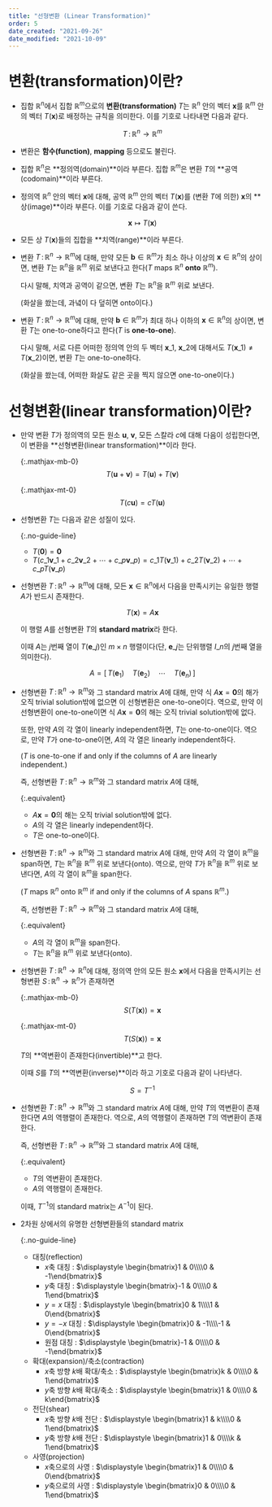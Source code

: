 ```yaml
---
title: "선형변환 (Linear Transformation)"
order: 5
date_created: "2021-09-26"
date_modified: "2021-10-09"
---
```


# 변환(transformation)이란?

<ul class="no-guide-line">

<li><div markdown="block">

집합 $\mathbb{R}^n$에서 집합 $\mathbb{R}^m$으로의 **변환(transformation)** $T$는 $\mathbb{R}^n$ 안의 벡터 $\mathbf{x}$를 $\mathbb{R}^m$ 안의 벡터 $T(\mathbf{x})$로 배정하는 규칙을 의미한다. 이를 기호로 나타내면 다음과 같다.

$$T\,:\,\mathbb{R}^n \rightarrow \mathbb{R}^m$$

</div></li>

<li><div markdown="block">

변환은 **함수(function)**, **mapping** 등으로도 불린다.

</div></li>

<li><div markdown="block">

집합 $\mathbb{R}^n$은 **정의역(domain)**이라 부른다. 집합 $\mathbb{R}^m$은 변환 $T$의 **공역(codomain)**이라 부른다.

</div></li>

<li><div markdown="block">

정의역 $\mathbb{R}^n$ 안의 벡터 $\mathbf{x}$에 대해, 공역 $\mathbb{R}^m$ 안의 벡터 $T(\mathbf{x})$를 (변환 $T$에 의한) $\mathbf{x}$의 **상(image)**이라 부른다. 이를 기호로 다음과 같이 쓴다.

$$\mathbf{x} \mapsto T(\mathbf{x}) $$

</div></li>

<li><div markdown="block">

모든 상 $T(\mathbf{x})$들의 집합을 **치역(range)**이라 부른다.

</div></li>

<li><div markdown="block">

변환 $T\,:\,\mathbb{R}^n \rightarrow \mathbb{R}^m$에 대해, 만약 모든 $\mathbf{b} \in \mathbb{R}^m$가 최소 하나 이상의 $\mathbf{x} \in \mathbb{R}^n$의 상이면, 변환 $T$는 $\mathbb{R}^n$을 $\mathbb{R}^m$ 위로 보낸다고 한다($T$ maps $\mathbb{R}^n$ **onto** $\mathbb{R}^m$).

다시 말해, 치역과 공역이 같으면, 변환 $T$는 $\mathbb{R}^n$을 $\mathbb{R}^m$ 위로 보낸다.

(화살을 쐈는데, 과녘이 다 덮히면 onto이다.)

</div></li>

<li><div markdown="block">

변환 $T\,:\,\mathbb{R}^n \rightarrow \mathbb{R}^m$에 대해, 만약 $\mathbf{b} \in \mathbb{R}^m$가 최대 하나 이하의 $\mathbf{x} \in \mathbb{R}^n$의 상이면, 변환 $T$는 one-to-one하다고 한다($T$ is **one-to-one**).

다시 말해, 서로 다른 어떠한 정의역 안의 두 벡터 $\mathbf{x}\_1$, $\mathbf{x}\_2$에 대해서도 $T(\mathbf{x}\_1) \neq T(\mathbf{x}\_2)$이면, 변환 $T$는 one-to-one하다.

(화살을 쐈는데, 어떠한 화살도 같은 곳을 찍지 않으면 one-to-one이다.)

</div></li>

</ul>

# 선형변환(linear transformation)이란?

<ul class="no-guide-line">

<li><div markdown="block">

만약 변환 $T$가 정의역의 모든 원소 $\mathbf{u}$, $\mathbf{v}$, 모든 스칼라 $c$에 대해 다음이 성립한다면, 이 변환을 **선형변환(linear transformation)**이라 한다.

{:.mathjax-mb-0}
$$T(\mathbf{u} + \mathbf{v}) = T(\mathbf{u}) + T(\mathbf{v})$$

{:.mathjax-mt-0}
$$T(c\mathbf{u}) = cT(\mathbf{u})$$

</div></li>

<li><div markdown="block">

선형변환 $T$는 다음과 같은 성질이 있다.

{:.no-guide-line}
- $T(\mathbf{0}) = \mathbf{0}$
- $T(c\_1 \mathbf{v}\_1 + c\_2 \mathbf{v}\_2 + \cdots + c\_p \mathbf{v}\_p) = c\_1 T(\mathbf{v}\_1 ) + c\_2 T(\mathbf{v}\_2 ) + \cdots + c\_p T(\mathbf{v}\_p )$

</div></li>

<li><div markdown="block">

선형변환 $T\,:\,\mathbb{R}^n \rightarrow \mathbb{R}^m$에 대해, 모든 $\mathbf{x} \in \mathbb{R}^n$에서 다음을 만족시키는 유일한 행렬 $A$가 반드시 존재한다.

$$T(\mathbf{x}) = A \mathbf{x}$$

이 행렬 $A$를 선형변환 $T$의 **standard matrix**라 한다.

이때 $A$는 $j$번째 열이 $T(\mathbf{e}\_j)$인 $m \times n$ 행렬이다(단, $\mathbf{e}\_j$는 단위행렬 $I\_n$의 $j$번째 열을 의미한다).

$$A = [\,T(\mathbf{e}_1) \quad T(\mathbf{e}_2) \quad \cdots \quad T(\mathbf{e}_n) \,]$$

</div></li>

<li><div markdown="block">

선형변환 $T\,:\,\mathbb{R}^n \rightarrow \mathbb{R}^m$와 그 standard matrix $A$에 대해, 만약 식 $A \mathbf{x} = \mathbf{0}$의 해가 오직 trivial solution밖에 없으면 이 선형변환은 one-to-one이다. 역으로, 만약 이 선형변환이 one-to-one이면 식 $A \mathbf{x} = \mathbf{0}$의 해는 오직 trivial solution밖에 없다.

또한, 만약 $A$의 각 열이 linearly independent하면, $T$는 one-to-one이다. 역으로, 만약 $T$가 one-to-one이면, $A$의 각 열은 linearly independent하다.

($T$ is one-to-one if and only if the columns of $A$ are linearly independent.)

즉, 선형변환 $T\,:\,\mathbb{R}^n \rightarrow \mathbb{R}^m$와 그 standard matrix $A$에 대해,

{:.equivalent}
- $A \mathbf{x} = \mathbf{0}$의 해는 오직 trivial solution밖에 없다.
- $A$의 각 열은 linearly independent하다.
- $T$은 one-to-one이다.

</div></li>

<li><div markdown="block">

선형변환 $T\,:\,\mathbb{R}^n \rightarrow \mathbb{R}^m$와 그 standard matrix $A$에 대해, 만약 $A$의 각 열이 $\mathbb{R}^m$을 span하면, $T$는 $\mathbb{R}^n$을 $\mathbb{R}^m$ 위로 보낸다(onto). 역으로, 만약 $T$가 $\mathbb{R}^n$을 $\mathbb{R}^m$ 위로 보낸다면, $A$의 각 열이 $\mathbb{R}^m$을 span한다.

($T$ maps $\mathbb{R}^n$ onto $\mathbb{R}^m$ if and only if the columns of $A$ spans $\mathbb{R}^m$.)

즉, 선형변환 $T\,:\,\mathbb{R}^n \rightarrow \mathbb{R}^m$와 그 standard matrix $A$에 대해,

{:.equivalent}
- $A$의 각 열이 $\mathbb{R}^m$을 span한다.
- $T$는 $\mathbb{R}^n$을 $\mathbb{R}^m$ 위로 보낸다(onto).

</div></li>

<li><div markdown="block">

선형변환 $T\,:\,\mathbb{R}^n \rightarrow \mathbb{R}^n$에 대해, 정의역 안의 모든 원소 $\mathbf{x}$에서 다음을 만족시키는 선형변환 $S\,:\,\mathbb{R}^n \rightarrow \mathbb{R}^n$가 존재하면

{:.mathjax-mb-0}
$$S(T(\mathbf{x})) = \mathbf{x}$$

{:.mathjax-mt-0}
$$T(S(\mathbf{x})) = \mathbf{x}$$

$T$의 **역변환이 존재한다(invertible)**고 한다.

이때 $S$를 $T$의 **역변환(inverse)**이라 하고 기호로 다음과 같이 나타낸다.

$$S = T^{-1}$$

</div></li>

<li><div markdown="block">

선형변환 $T\,:\,\mathbb{R}^n \rightarrow \mathbb{R}^m$와 그 standard matrix $A$에 대해, 만약 $T$의 역변환이 존재한다면 $A$의 역행렬이 존재한다. 역으로, $A$의 역행렬이 존재하면 $T$의 역변환이 존재한다.

즉, 선형변환 $T\,:\,\mathbb{R}^n \rightarrow \mathbb{R}^m$와 그 standard matrix $A$에 대해,

{:.equivalent}
- $T$의 역변환이 존재한다.
- $A$의 역행렬이 존재한다.

이때, $T^{-1}$의 standard matrix는 $A^{-1}$이 된다.

</div></li>

<li><div markdown="block">

2차원 상에서의 유명한 선형변환들의 standard matrix

{:.no-guide-line}
- 대칭(reflection)
  - $x$축 대칭 : $\displaystyle \begin{bmatrix}1 & 0\\\\0 & -1\end{bmatrix}$
  - $y$축 대칭 : $\displaystyle \begin{bmatrix}-1 & 0\\\\0 & 1\end{bmatrix}$
  - $y = x$ 대칭 : $\displaystyle \begin{bmatrix}0 & 1\\\\1 & 0\end{bmatrix}$
  - $y = -x$ 대칭 : $\displaystyle \begin{bmatrix}0 & -1\\\\-1 & 0\end{bmatrix}$
  - 원점 대칭 : $\displaystyle \begin{bmatrix}-1 & 0\\\\0 & -1\end{bmatrix}$
- 확대(expansion)/축소(contraction)
  - $x$축 방향 $k$배 확대/축소 : $\displaystyle \begin{bmatrix}k & 0\\\\0 & 1\end{bmatrix}$
  - $y$축 방향 $k$배 확대/축소 : $\displaystyle \begin{bmatrix}1 & 0\\\\0 & k\end{bmatrix}$
- 전단(shear)
  - $x$축 방향 $k$배 전단 : $\displaystyle \begin{bmatrix}1 & k\\\\0 & 1\end{bmatrix}$
  - $y$축 방향 $k$배 전단 : $\displaystyle \begin{bmatrix}1 & 0\\\\k & 1\end{bmatrix}$
- 사영(projection)
  - $x$축으로의 사영 : $\displaystyle \begin{bmatrix}1 & 0\\\\0 & 0\end{bmatrix}$
  - $y$축으로의 사영 : $\displaystyle \begin{bmatrix}0 & 0\\\\0 & 1\end{bmatrix}$

</div></li>

</ul>